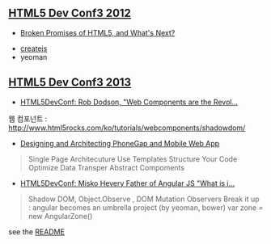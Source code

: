 ## [HTML5 Dev Conf3 2012](http://goo.gl/k3vtvy)
 * [Broken Promises of HTML5, and What's Next?](http://goo.gl/vwPZkz)
> 
  - [createjs](http://www.createjs.com/)
  - yeoman

## [HTML5 Dev Conf3 2013](http://goo.gl/gb1Lzx)

 * [HTML5DevConf: Rob Dodson, "Web Components are the Revol...](http://goo.gl/OqjRNz)
> 
 웹 컴포넌트 : http://www.html5rocks.com/ko/tutorials/webcomponents/shadowdom/
 
 * [Designing and Architecting PhoneGap and Mobile Web App](http://goo.gl/Np7Uvf)
> Single Page Architecuture
  Use Templates
  Structure Your Code
  Optimize Data Transper
  Abstract Compoments
 
 * [HTML5DevConf: Misko Hevery Father of Angular JS "What is i...](http://goo.gl/RB6yi2)
> Shadow DOM, Object.Observe , DOM Mutation Observers
 Break it up : angular becomes an umbrella project (by yeoman, bower)
 var zone = new AngularZone()
 
see the [README](README)
 
 
 

 
  
  
  
